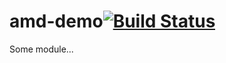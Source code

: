 # amd-demo[![Build Status](https://secure.travis-ci.org/simonfan/amd-demo.png?branch=master)](http://travis-ci.org/simonfan/amd-demo)

Some module...
